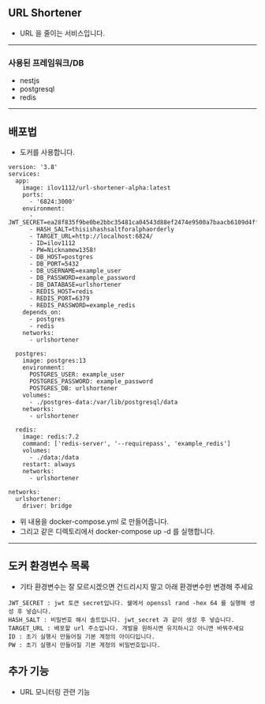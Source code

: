 ## URL Shortener

- URL 을 줄이는 서비스입니다.

---

### 사용된 프레임워크/DB

- nestjs
- postgresql
- redis

---

## 배포법

- 도커를 사용합니다.

```
version: '3.8'
services:
  app:
    image: ilov1112/url-shortener-alpha:latest
    ports:
      - '6824:3000'
    environment:
      - JWT_SECRET=ea28f835f9be0be2bbc35481ca04543d88ef2474e9500a7baacb6109d4ff7132abba86bdc14f62c6739cff536a042132f0892a668a2750c9b8e897647f8e1bec
      - HASH_SALT=thisishashsaltforalphaorderly
      - TARGET_URL=http://localhost:6824/
      - ID=ilov1112
      - PW=Nicknamew1358!
      - DB_HOST=postgres
      - DB_PORT=5432
      - DB_USERNAME=example_user
      - DB_PASSWORD=example_password
      - DB_DATABASE=urlshortener
      - REDIS_HOST=redis
      - REDIS_PORT=6379
      - REDIS_PASSWORD=example_redis
    depends_on:
      - postgres
      - redis
    networks:
      - urlshortener

  postgres:
    image: postgres:13
    environment:
      POSTGRES_USER: example_user
      POSTGRES_PASSWORD: example_password
      POSTGRES_DB: urlshortener
    volumes:
      - ./postgres-data:/var/lib/postgresql/data
    networks:
      - urlshortener

  redis:
    image: redis:7.2
    command: ['redis-server', '--requirepass', 'example_redis']
    volumes:
      - ./data:/data
    restart: always
    networks:
      - urlshortener

networks:
  urlshortener:
    driver: bridge

```

- 위 내용을 docker-compose.yml 로 만들어줍니다.
- 그리고 같은 디렉토리에서 docker-compose up -d 를 실행합니다.

---

## 도커 환경변수 목록

- 기타 환경변수는 잘 모르시겠으면 건드리시지 말고 아래 환경변수만 변경해 주세요

```
JWT_SECRET : jwt 토큰 secret입니다. 쉘에서 openssl rand -hex 64 를 실행해 생성 후 넣습니다.
HASH_SALT : 비밀번호 해시 솔트입니다. jwt_secret 과 같이 생성 후 넣습니다.
TARGET_URL : 배포할 url 주소입니다. 개발을 원하시면 유지하시고 아니면 바꿔주세요
ID : 초기 실행시 만들어질 기본 계정의 아이디입니다.
PW : 초기 실행시 만들어질 기본 계정의 비밀번호입니다.
```

## 추가 기능

- URL 모니터링 관련 기능

